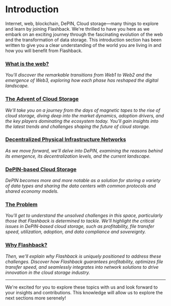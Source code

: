 # Introduction

Internet, web, blockchain, DePIN, Cloud storage—many things to explore and learn by joining Flashback. We're thrilled to have you here as we embark on an exciting journey through the fascinating evolution of the web and the transformation of data storage. This introduction section has been written to give you a clear understanding of the world you are living in and how you will benefit from Flashback.

### [**What is the web?**](what-is-the-web/)

_You'll discover the remarkable transitions from Web1 to Web2 and the emergence of Web3, exploring how each phase has reshaped the digital landscape._

### [**The Advent of Cloud Storage**](depin-and-cloud-storage/)

_We'll take you on a journey from the days of magnetic tapes to the rise of cloud storage, diving deep into the market dynamics, adoption drivers, and the key players dominating the ecosystem today. You'll gain insights into the latest trends and challenges shaping the future of cloud storage._

### [**Decentralized Physical Infrastructure Networks**](depin-and-cloud-storage-1/)

_As we move forward, we'll delve into DePIN, examining the reasons behind its emergence, its decentralization levels, and the current landscape._&#x20;

### [**DePIN-based Cloud Storage**](depin-based-cloud-storage.md)

_DePIN becomes more and more notable as a solution for storing a variety of data types and sharing the data centers with common protocols and shared economy models._

### [**The Problem**](the-problem.md)

_You'll get to understand the unsolved challenges in this space, particularly those that Flashback is determined to tackle. We'll highlight the critical issues in DePIN-based cloud storage, such as profitability, file transfer speed, utilization, adoption, and data compliance and sovereignty._&#x20;

### [**Why Flashback?**](why-nephele.md)

_Then, we'll explain why Flashback is uniquely positioned to address these challenges. Discover how Flashback guarantees profitability, optimizes file transfer speed, and seamlessly integrates into network solutions to drive innovation in the cloud storage industry._

***

We're excited for you to explore these topics with us and look forward to your insights and contributions. This knowledge will allow us to explore the next sections more serenely!
